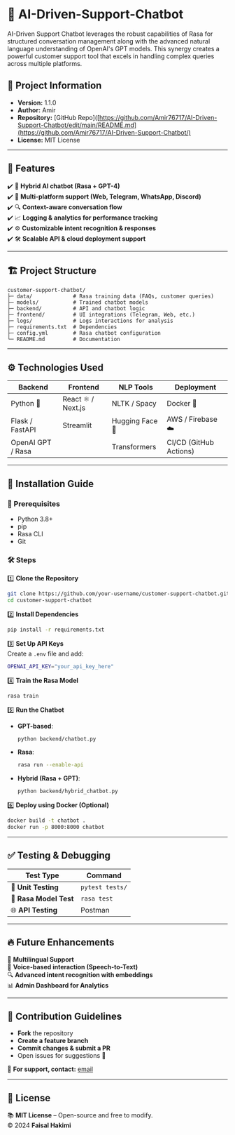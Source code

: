 # 🤖 AI-Driven-Support-Chatbot
AI-Driven Support Chatbot leverages the robust capabilities of Rasa for structured conversation management along with the advanced natural language understanding of OpenAI's GPT models. This synergy creates a powerful customer support tool that excels in handling complex queries across multiple platforms.

## 📌 Project Information

- **Version:** 1.1.0  
- **Author:** Amir  
- **Repository:** [GitHub Repo]([https://github.com/Amir76717/AI-Driven-Support-Chatbot/edit/main/README.md](https://github.com/Amir76717/AI-Driven-Support-Chatbot/) 
- **License:** MIT License  
---

## 🌟 Features

✔️ 🚀 **Hybrid AI chatbot (Rasa + GPT-4)**  
✔️ 📲 **Multi-platform support (Web, Telegram, WhatsApp, Discord)**  
✔️ 🔍 **Context-aware conversation flow**  
✔️ 📈 **Logging & analytics for performance tracking**  
✔️ ⚙️ **Customizable intent recognition & responses**  
✔️ 🛠️ **Scalable API & cloud deployment support**  

---

## 🏗️ Project Structure

```
customer-support-chatbot/
├─ data/             # Rasa training data (FAQs, customer queries)
├─ models/           # Trained chatbot models
├─ backend/          # API and chatbot logic
├─ frontend/         # UI integrations (Telegram, Web, etc.)
├─ logs/             # Logs interactions for analysis
├─ requirements.txt  # Dependencies
├─ config.yml        # Rasa chatbot configuration
└─ README.md         # Documentation
```

---

## ⚙️ Technologies Used

| **Backend**       | **Frontend**       | **NLP Tools**   | **Deployment**         |
| ----------------- | ------------------ | --------------- | ---------------------- |
| Python 🐍         | React ⚛️ / Next.js | NLTK / Spacy    | Docker 🐳              |
| Flask / FastAPI   | Streamlit          | Hugging Face 🤗 | AWS / Firebase ☁️      |
| OpenAI GPT / Rasa |                    | Transformers    | CI/CD (GitHub Actions) |

---

## 🚀 Installation Guide

### 🔧 Prerequisites

- Python 3.8+  
- pip  
- Rasa CLI  
- Git  

### 🛠️ Steps

1️⃣ **Clone the Repository**
```sh
git clone https://github.com/your-username/customer-support-chatbot.git
cd customer-support-chatbot
```

2️⃣ **Install Dependencies**
```sh
pip install -r requirements.txt
```

3️⃣ **Set Up API Keys**  
Create a `.env` file and add:
```sh
OPENAI_API_KEY="your_api_key_here"
```

4️⃣ **Train the Rasa Model**
```sh
rasa train
```

5️⃣ **Run the Chatbot**
- **GPT-based**:
  ```sh
  python backend/chatbot.py
  ```
- **Rasa**:
  ```sh
  rasa run --enable-api
  ```
- **Hybrid (Rasa + GPT)**:
  ```sh
  python backend/hybrid_chatbot.py
  ```

6️⃣ **Deploy using Docker (Optional)**
```sh
docker build -t chatbot .
docker run -p 8000:8000 chatbot
```

---

## ✅ Testing & Debugging

| Test Type              | Command         |
| ---------------------- | --------------- |
| 🧪 **Unit Testing**    | `pytest tests/` |
| 🔄 **Rasa Model Test** | `rasa test`     |
| 🌐 **API Testing**     | Postman         |

---

## 🔥 Future Enhancements

🚀 **Multilingual Support**  
🎤 **Voice-based interaction (Speech-to-Text)**  
🔍 **Advanced intent recognition with embeddings**  
📊 **Admin Dashboard for Analytics**  

---

## 🤝 Contribution Guidelines

- **Fork** the repository  
- **Create a feature branch**  
- **Commit changes & submit a PR**  
- Open issues for suggestions 🚀  

📩 **For support, contact:** [email](mailto:faisalh5556@gmail.com)  

---

## 📜 License

📚 **MIT License** – Open-source and free to modify.  
© 2024 **Faisal Hakimi**
